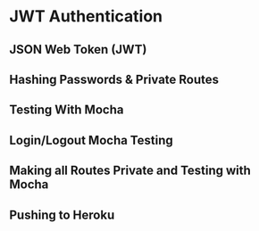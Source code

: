 # JWT Authentication

## JSON Web Token (JWT)

## Hashing Passwords & Private Routes

## Testing With Mocha

## Login/Logout Mocha Testing

## Making all Routes Private and Testing with Mocha

## Pushing to Heroku